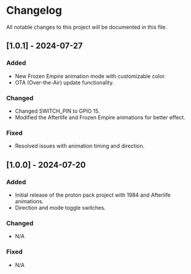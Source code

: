 # Changelog

All notable changes to this project will be documented in this file.

## [1.0.1] - 2024-07-27
### Added
- New Frozen Empire animation mode with customizable color.
- OTA (Over-the-Air) update functionality.

### Changed
- Changed SWITCH_PIN to GPIO 15.
- Modified the Afterlife and Frozen Empire animations for better effect.

### Fixed
- Resolved issues with animation timing and direction.

## [1.0.0] - 2024-07-20

### Added
- Initial release of the proton pack project with 1984 and Afterlife animations.
- Direction and mode toggle switches.

### Changed
- N/A

### Fixed
- N/A